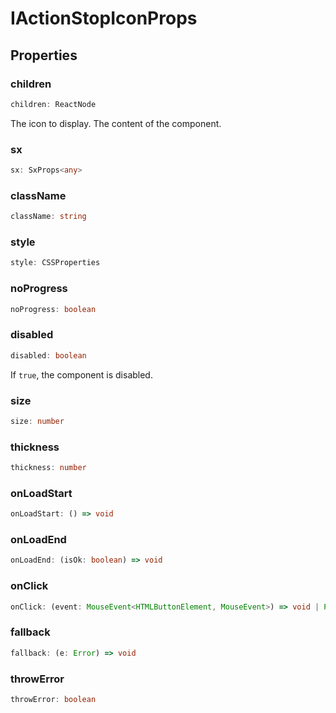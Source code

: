 # IActionStopIconProps

## Properties

### children

```ts
children: ReactNode
```

The icon to display.
The content of the component.

### sx

```ts
sx: SxProps<any>
```

### className

```ts
className: string
```

### style

```ts
style: CSSProperties
```

### noProgress

```ts
noProgress: boolean
```

### disabled

```ts
disabled: boolean
```

If `true`, the component is disabled.

### size

```ts
size: number
```

### thickness

```ts
thickness: number
```

### onLoadStart

```ts
onLoadStart: () => void
```

### onLoadEnd

```ts
onLoadEnd: (isOk: boolean) => void
```

### onClick

```ts
onClick: (event: MouseEvent<HTMLButtonElement, MouseEvent>) => void | Promise<void>
```

### fallback

```ts
fallback: (e: Error) => void
```

### throwError

```ts
throwError: boolean
```
